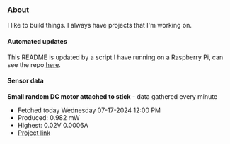 ### About
I like to build things. I always have projects that I'm working on.

#### Automated updates
This README is updated by a script I have running on a Raspberry Pi, can see the repo [here](https://github.com/jdc-cunningham/raspi-git-repo-updater).

#### Sensor data


**Small random DC motor attached to stick** - data gathered every minute
- Fetched today Wednesday 07-17-2024 12:00 PM
- Produced: 0.982 mW
- Highest: 0.02V 0.0006A
- [Project link](https://github.com/jdc-cunningham/turbine-raspi)